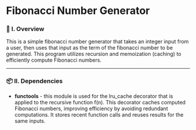 # Fibonacci Number Generator

### 🧐 I. Overview
This is a simple fibonacci number generator that takes an integer input from a user, then uses that input as the term of the fibonacci number to be generated. This program utilizes recursion and memoization (caching) to efficiently compute Fibonacci numbers.

----------------------

### 📦 II. Dependencies
- **functools** - this module is used for the lru_cache decorator that is applied to the recursive function f(n). This decorator caches computed Fibonacci numbers, improving efficiency by avoiding redundant computations. It stores recent function calls and reuses results for the same inputs.
